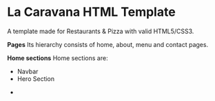 # La Caravana HTML Template
A template made for Restaurants & Pizza with valid HTML5/CSS3.

**Pages**
Its hierarchy consists of home, about, menu and contact pages.

**Home sections**
Home sections are:
- Navbar
- Hero Section
*
